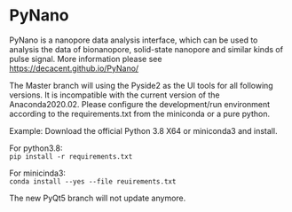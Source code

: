 # PyNano
PyNano  is a nanopore data analysis interface, which can be used to analysis the data of bionanopore, solid-state nanopore and  similar kinds of  pulse signal.	
More information please see https://decacent.github.io/PyNano/

The Master branch will using the Pyside2 as the UI tools for all following  versions. It is incompatible with the current version of the Anaconda2020.02.
Please configure the development/run environment according to the requirements.txt from the miniconda or a pure python.

Example: Download the official Python 3.8 X64 or miniconda3 and install.

For python3.8:   
`pip install -r requirements.txt`

For minicinda3:   
`conda install --yes --file reuirements.txt`


The new PyQt5 branch will not update anymore.